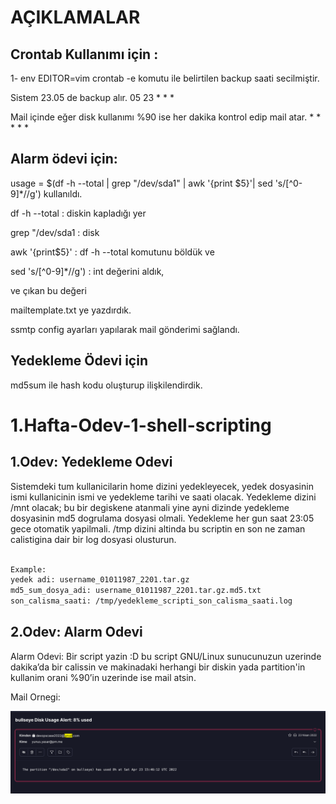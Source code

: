 # AÇIKLAMALAR

## Crontab Kullanımı için :

1- env EDITOR=vim crontab -e komutu ile belirtilen backup saati secilmiştir.

 Sistem 23.05 de backup alır. 05 23 * * * 

Mail içinde eğer disk kullanımı %90 ise her dakika kontrol edip mail atar. * * * * *

## Alarm ödevi için:
usage = $(df -h --total | grep "/dev/sda1" | awk '{print $5}'| sed 's/[^0-9]*//g') kullanıldı.

df -h --total : diskin kapladığı yer

grep "/dev/sda1 : disk

awk '{print$5}' : df -h --total komutunu böldük ve

sed 's/[^0-9]*//g') : int değerini aldık, 

ve çıkan bu değeri

mailtemplate.txt ye yazdırdık.

ssmtp config ayarları yapılarak mail gönderimi sağlandı.

## Yedekleme Ödevi için
md5sum ile hash kodu oluşturup ilişkilendirdik.





# 1.Hafta-Odev-1-shell-scripting


## 1.Odev: Yedekleme Odevi

Sistemdeki tum kullanicilarin home dizini yedekleyecek, yedek dosyasinin ismi kullanicinin ismi ve yedekleme tarihi ve saati olacak. Yedekleme dizini /mnt olacak; bu bir degiskene atanmali yine ayni dizinde yedekleme dosyasinin md5 dogrulama dosyasi olmali. Yedekleme her gun saat 23:05 gece otomatik yapilmali.
/tmp dizini altinda bu scriptin en son ne zaman calistigina dair bir log dosyasi olusturun.

```bash

Example:  
yedek adi: username_01011987_2201.tar.gz
md5_sum_dosya_adi: username_01011987_2201.tar.gz.md5.txt
son_calisma_saati: /tmp/yedekleme_scripti_son_calisma_saati.log

```

## 2.Odev: Alarm Odevi

Alarm Odevi: Bir script yazin :D bu script GNU/Linux sunucunuzun uzerinde dakika’da bir calissin ve makinadaki herhangi bir diskin yada partition'in kullanim orani %90’in uzerinde ise mail atsin. 


Mail Ornegi:

![Alt text](example_ss/disk_alert.png?raw=True "Disk Alert Example")







